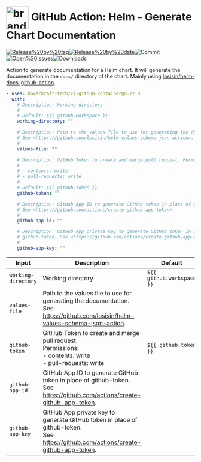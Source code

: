 <!-- start title -->

# <img src=".github/ghadocs/branding.svg" width="60px" align="center" alt="branding<icon:book-open color:blue>" /> GitHub Action: Helm - Generate Chart Documentation

<!-- end title -->
<!--
// jscpd:ignore-start
-->
<!-- markdownlint-disable MD013 -->
<!-- start badges -->

<a href="https%3A%2F%2Fgithub.com%2Fhoverkraft-tech%2Fci-github-container%2Freleases%2Flatest"><img src="https://img.shields.io/github/v/release/hoverkraft-tech/ci-github-container?display_name=tag&sort=semver&logo=github&style=flat-square" alt="Release%20by%20tag" /></a><a href="https%3A%2F%2Fgithub.com%2Fhoverkraft-tech%2Fci-github-container%2Freleases%2Flatest"><img src="https://img.shields.io/github/release-date/hoverkraft-tech/ci-github-container?display_name=tag&sort=semver&logo=github&style=flat-square" alt="Release%20by%20date" /></a><img src="https://img.shields.io/github/last-commit/hoverkraft-tech/ci-github-container?logo=github&style=flat-square" alt="Commit" /><a href="https%3A%2F%2Fgithub.com%2Fhoverkraft-tech%2Fci-github-container%2Fissues"><img src="https://img.shields.io/github/issues/hoverkraft-tech/ci-github-container?logo=github&style=flat-square" alt="Open%20Issues" /></a><img src="https://img.shields.io/github/downloads/hoverkraft-tech/ci-github-container/total?logo=github&style=flat-square" alt="Downloads" />

<!-- end badges -->
<!-- markdownlint-enable MD013 -->
<!--
// jscpd:ignore-end
-->
<!-- start description -->

Action to generate documentation for a Helm chart.
It will generate the documentation in the `docs/` directory of the chart.
Mainly using [losisin/helm-docs-github-action](https://github.com/losisin/helm-docs-github-action).

<!-- end description -->
<!-- start contents -->
<!-- end contents -->
<!-- start usage -->

```yaml
- uses: hoverkraft-tech/ci-github-container@0.27.0
  with:
    # Description: Working directory
    #
    # Default: ${{ github.workspace }}
    working-directory: ""

    # Description: Path to the values file to use for generating the documentation.
    # See <https://github.com/losisin/helm-values-schema-json-action>.
    #
    values-file: ""

    # Description: GitHub Token to create and merge pull request. Permissions:
    #
    # - contents: write
    # - pull-requests: write
    #
    # Default: ${{ github.token }}
    github-token: ""

    # Description: GitHub App ID to generate GitHub token in place of github-token.
    # See <https://github.com/actions/create-github-app-token>.
    #
    github-app-id: ""

    # Description: GitHub App private key to generate GitHub token in place of
    # github-token. See <https://github.com/actions/create-github-app-token>.
    #
    github-app-key: ""
```

<!-- end usage -->
<!-- start inputs -->

| **Input**                      | **Description**                                                                                                                          | **Default**                          | **Required** |
| ------------------------------ | ---------------------------------------------------------------------------------------------------------------------------------------- | ------------------------------------ | ------------ |
| <code>working-directory</code> | Working directory                                                                                                                        | <code>${{ github.workspace }}</code> | **false**    |
| <code>values-file</code>       | Path to the values file to use for generating the documentation.<br />See <https://github.com/losisin/helm-values-schema-json-action>.   |                                      | **false**    |
| <code>github-token</code>      | GitHub Token to create and merge pull request.<br />Permissions:<br /> - contents: write<br /> - pull-requests: write                    | <code>${{ github.token }}</code>     | **false**    |
| <code>github-app-id</code>     | GitHub App ID to generate GitHub token in place of github-token.<br />See <https://github.com/actions/create-github-app-token>.          |                                      | **false**    |
| <code>github-app-key</code>    | GitHub App private key to generate GitHub token in place of github-token.<br />See <https://github.com/actions/create-github-app-token>. |                                      | **false**    |

<!-- end inputs -->
<!-- start outputs -->
<!-- end outputs -->
<!-- start [.github/ghadocs/examples/] -->
<!-- end [.github/ghadocs/examples/] -->
